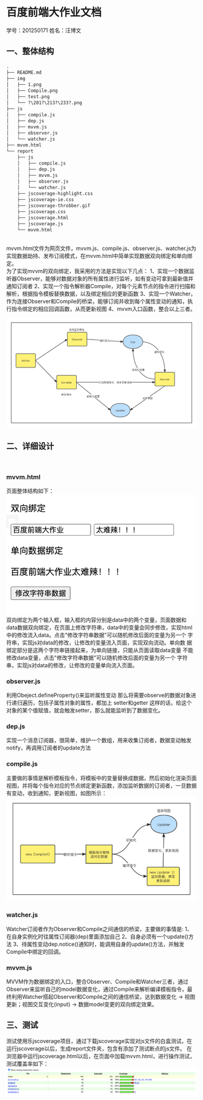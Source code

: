 # 百度前端大作业文档
学号：201250171
姓名：汪博文<br>

## 一、整体结构
```
.
├── README.md
├── img
│   ├── 1.png
│   ├── Compile.png
│   ├── test.png
│   └── ?\201?\213?\233?.png
├── js
│   ├── compile.js
│   ├── dep.js
│   ├── mvvm.js
│   ├── observer.js
│   └── watcher.js
├── mvvm.html
└── report
    ├── js
    │   ├── compile.js
    │   ├── dep.js
    │   ├── mvvm.js
    │   ├── observer.js
    │   └── watcher.js
    ├── jscoverage-highlight.css
    ├── jscoverage-ie.css
    ├── jscoverage-throbber.gif
    ├── jscoverage.css
    ├── jscoverage.html
    ├── jscoverage.js
    └── mvvm.html
```
<br>
mvvm.html文件为网页文件，mvvm.js、compile.js、observer.js、watcher.js为实现数据劫持、发布订阅模式，在mvvm.html中简单实现数据双向绑定和单向绑定。
<br>
为了实现mvvm的双向绑定，我采用的方法是实现以下几点： 1、实现一个数据监听器Observer，能够对数据对象的所有属性进行监听，如有变动可拿到最新值并通知订阅者 2、实现一个指令解析器Compile，对每个元素节点的指令进行扫描和解析，根据指令模板替换数据，以及绑定相应的更新函数 3、实现一个Watcher，作为连接Observer和Compile的桥梁，能够订阅并收到每个属性变动的通知，执行指令绑定的相应回调函数，从而更新视图 4、mvvm入口函数，整合以上三者。
<br>

![img_1.png](img/流程图.png)

## 二、详细设计
<br>

### mvvm.html
页面整体结构如下：
![img.png](img/1.png)
双向绑定为两个输入框，输入框的内容分别是data中的两个变量，页面数据和
data数据双向绑定，在页面上修改字符串，data中的变量会同步修改，实现html
中的修改流入data。点击"修改字符串数据"可以随机修改后面的变量为另一个
字符串，实现js对data的修改，让修改的变量流入页面，实现双向流动。单向数
据绑定部分是这两个字符串链接起来，为单向链接，只能从页面读取data变量
不能修改data变量，点击"修改字符串数据"可以随机修改后面的变量为另一个
字符串，实现js对data的修改，让修改的变量单向流入页面。

### observer.js
利用Obeject.defineProperty()来监听属性变动 那么将需要observe的数据对象进行递归遍历，包括子属性对象的属性，都加上 setter和getter 这样的话，给这个对象的某个值赋值，就会触发setter，那么就能监听到了数据变化。

### dep.js
实现一个消息订阅器，很简单，维护一个数组，用来收集订阅者，数据变动触发notify，再调用订阅者的update方法

### compile.js
主要做的事情是解析模板指令，将模板中的变量替换成数据，然后初始化渲染页面视图，并将每个指令对应的节点绑定更新函数，添加监听数据的订阅者，一旦数据有变动，收到通知，更新视图，如图所示：
![compile.png](img/Compile.png)

### watcher.js
Watcher订阅者作为Observer和Compile之间通信的桥梁，主要做的事情是: 1、在自身实例化时往属性订阅器(dep)里面添加自己 2、自身必须有一个update()方法 3、待属性变动dep.notice()通知时，能调用自身的update()方法，并触发Compile中绑定的回调。

### mvvm.js
MVVM作为数据绑定的入口，整合Observer、Compile和Watcher三者，通过Observer来监听自己的model数据变化，通过Compile来解析编译模板指令，最终利用Watcher搭起Observer和Compile之间的通信桥梁，达到数据变化 -> 视图更新；视图交互变化(input) -> 数据model变更的双向绑定效果。

## 三、测试
测试使用乐jscoverage项目，通过下载jscoverage实现对js文件的白盒测试，在运行jscoverage以后，生成report文件夹，包含有添加了测试断点的js文件。
在浏览器中运行jscoverage.html以后，在页面中加载mvvm.html，进行操作测试，测试覆盖率如下：
![test.png](img/test.png)
